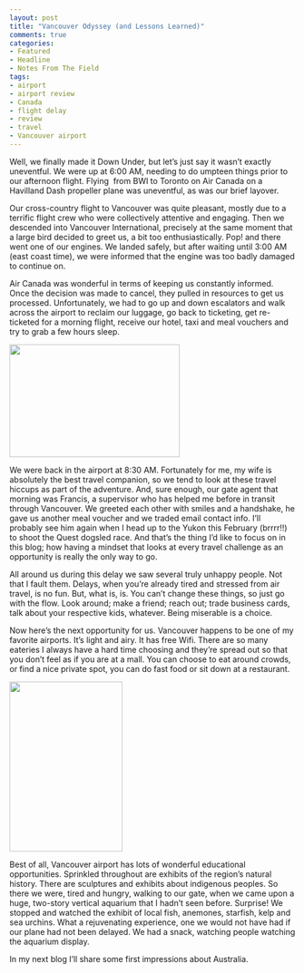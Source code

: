```yaml
---
layout: post
title: "Vancouver Odyssey (and Lessons Learned)"
comments: true
categories:
- Featured
- Headline
- Notes From The Field
tags:
- airport
- airport review
- Canada
- flight delay
- review
- travel
- Vancouver airport
---
```

Well, we finally made it Down Under, but let’s just say it wasn’t exactly uneventful. We were up at 6:00 AM, needing to do umpteen things prior to our afternoon flight. Flying  from BWI to Toronto on Air Canada on a Havilland Dash propeller plane was uneventful, as was our brief layover.

Our cross-country flight to Vancouver was quite pleasant, mostly due to a terrific flight crew who were collectively attentive and engaging. Then we descended into Vancouver International, precisely at the same moment that a large bird decided to greet us, a bit too enthusiastically. Pop! and there went one of our engines. We landed safely, but after waiting until 3:00 AM (east coast time), we were informed that the engine was too badly damaged to continue on.

Air Canada was wonderful in terms of keeping us constantly informed. Once the decision was made to cancel, they pulled in resources to get us processed. Unfortunately, we had to go up and down escalators and walk across the airport to reclaim our luggage, go back to ticketing, get re-ticketed for a morning flight, receive our hotel, taxi and meal vouchers and try to grab a few hours sleep.

<a href="http://blog.lesterpickerphoto.com/wp-content/uploads/2010/10/vancouver-aiport-142010-10-22.jpg"><img class="size-medium wp-image-655" title="vancouver aiport 142010-10-22" src="http://blog.lesterpickerphoto.com/wp-content/uploads/2010/10/vancouver-aiport-142010-10-22-300x199.jpg" alt="" width="300" height="199" /></a>

We were back in the airport at 8:30 AM. Fortunately for me, my wife is absolutely the best travel companion, so we tend to look at these travel hiccups as part of the adventure. And, sure enough, our gate agent that morning was Francis, a supervisor who has helped me before in transit through Vancouver. We greeted each other with smiles and a handshake, he gave us another meal voucher and we traded email contact info. I’ll probably see him again when I head up to the Yukon this February (brrrr!!) to shoot the Quest dogsled race. And that’s the thing I’d like to focus on in this blog; how having a mindset that looks at every travel challenge as an opportunity is really the only way to go.

All around us during this delay we saw several truly unhappy people. Not that I fault them. Delays, when you’re already tired and stressed from air travel, is no fun. But, what is, is. You can’t change these things, so just go with the flow. Look around; make a friend; reach out; trade business cards, talk about your respective kids, whatever. Being miserable is a choice.

Now here’s the next opportunity for us. Vancouver happens to be one of my favorite airports. It’s light and airy. It has free Wifi. There are so many eateries I always have a hard time choosing and they’re spread out so that you don’t feel as if you are at a mall. You can choose to eat around crowds, or find a nice private spot, you can do fast food or sit down at a restaurant.

<a href="http://blog.lesterpickerphoto.com/wp-content/uploads/2010/10/vancouver-aiport-122010-10-22.jpg"><img class="size-medium wp-image-656" title="vancouver aiport 122010-10-22" src="http://blog.lesterpickerphoto.com/wp-content/uploads/2010/10/vancouver-aiport-122010-10-22-199x300.jpg" alt="" width="199" height="300" /></a>

Best of all, Vancouver airport has lots of wonderful educational opportunities. Sprinkled throughout are exhibits of the region’s natural history. There are sculptures and exhibits about indigenous peoples. So there we were, tired and hungry, walking to our gate, when we came upon a huge, two-story vertical aquarium that I hadn’t seen before. Surprise! We stopped and watched the exhibit of local fish, anemones, starfish, kelp and sea urchins. What a rejuvenating experience, one we would not have had if our plane had not been delayed. We had a snack, watching people watching the aquarium display.

In my next blog I’ll share some first impressions about Australia.
